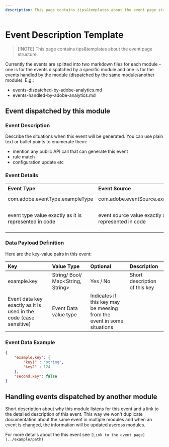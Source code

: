 ```yaml
---
description: This page contains tips&templates about the event page structure.
---
```


# Event Description Template

>[!NOTE]  This page contains tips&templates about the event page structure.

Currently the events are splitted into two markdown files for each module - one is for the events dispatched by a specific module and one is for the events handled by the module (dispatched by the same module/another module). E.g.:

- events-dispatched-by-adobe-analytics.md
- events-handled-by-adobe-analytics.md

## Event dispatched by this module

### Event Description

Describe the situations when this event will be generated. You can use plain text or bullet points to enumerate them:

- mention any public API call that can generate this event
- rule match
- configuration update etc

### Event Details

| **Event Type**                                        | **Event Source**                                        | **Paired**                                                   | **Paired Event**                                             |
| :---------------------------------------------------- | :------------------------------------------------------ | :----------------------------------------------------------- | :----------------------------------------------------------- |
| com.adobe.eventType.exampleType                       | com.adobe.eventSource.exampleSource                     | Yes / No                                                     | `[Link To The Paired Event](../link/to/the/eventpage/andsection)` |
| event type value exactly as it is represented in code | event source value exactly as it is represented in code | Indicates if this event is a request/response for another event | Link to the git book page where the event is described       |

### Data Payload Definition

Here are the key-value pairs in this event:

| **Key**                                                      | **Value Type**                    | **Optional**                                                 | **Description**               |
| :----------------------------------------------------------- | :-------------------------------- | :----------------------------------------------------------- | :---------------------------- |
| example.key                                                  | String/ Bool/ Map<String, String> | Yes / No                                                     | Short description of this key |
| Event data key exactly as it is used in the code (case sensitive) | Event Data value type             | Indicates if this key may be meesing from the event in some situations |                               |

### Event Data Example

```json
{
    "example.key": {
        "key1" : "string",
        "key2" : 124
    },
    "second.key": false
}
```

## Handling events dispatched by another module

Short description about why this module listens for this event and a link to the detailed description of this event. This way we won't duplicate documentation about the same event in multiple modules and when an event is changed, the information will be updated ascross modules.

For more details about the this event see `[Link to the event page](../example/path)`

<!--2 incomplete links like line above-->